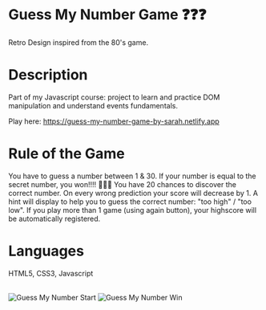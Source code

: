 # Guess My Number Game ❓❓❓
Retro Design inspired from the 80's game.

<h1>Description</h1>

Part of my Javascript course: project to learn and practice DOM manipulation and understand events fundamentals.

Play here: https://guess-my-number-game-by-sarah.netlify.app

<h1>Rule of the Game</h1>

You have to guess a number between 1 & 30.
If your number is equal to the secret number, you won!!!! 🥳🥳🥳
You have 20 chances to discover the correct number. On every wrong prediction your score will decrease by 1.
A hint will display to help you to guess the correct number: "too high" / "too low".
If you play more than 1 game (using again button), your highscore will be automatically registered.

<h1>Languages</h1>
HTML5, CSS3, Javascript
<br/>
<br/>

![Guess My Number Start](https://user-images.githubusercontent.com/79552516/166478319-8ae94d13-4dfe-45e1-aa63-3e7422eca2d0.png)
![Guess My Number Win](https://user-images.githubusercontent.com/79552516/166478306-36c9a383-8a01-4fef-a1e6-4a7a45538652.png)

